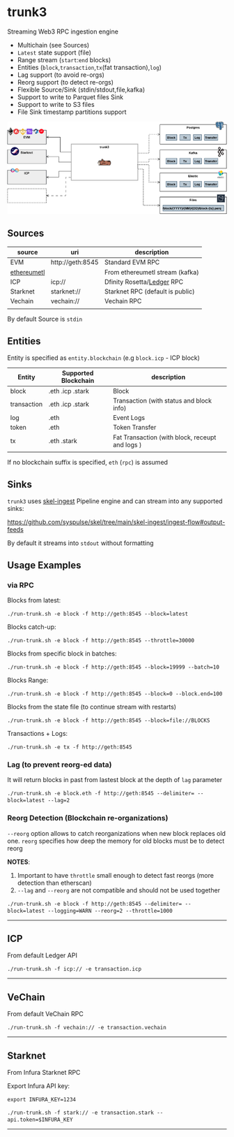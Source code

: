 # trunk3

Streaming Web3 RPC ingestion engine

- Multichain (see Sources)
- `Latest` state support (file)
- Range stream (`start`:`end` blocks)
- Entities (`block`,`transaction`,`tx`(fat transaction),`log`)
- Lag support (to avoid re-orgs)
- Reorg support (to detect re-orgs)
- Flexible Source/Sink (stdin/stdout,file,kafka)
- Support to write to Parquet files Sink
- Support to write to S3 files
- File Sink timestamp partitions support


<img src="doc/trunk3-Architecture-overview.drawio.png" width="800">


## Sources

| source | uri | description |
|--------|-----|--------------|
| EVM    | http://geth:8545 | Standard EVM RPC             |
| [ethereumetl](https://github.com/syspulse/ethereum-etl)|     | From ethereumetl stream (kafka) |
| ICP | icp:// | Dfinity Rosetta/[Ledger](https://ledger-api.internetcomputer.org/swagger-ui/#/) RPC | 
| Starknet | starknet:// | Starknet RPC (default is public) |
| Vechain | vechain:// | Vechain RPC | 
|     |  |

By default Source is `stdin`

## Entities

Entity is specified as `entity.blockchain` (e.g `block.icp` - ICP block)

| Entity |  Supported Blockchain| description |
|--------|-----|--------------|
| block       | .eth .icp .stark| Block       |
| transaction | .eth .icp .stark| Transaction (with status and block info)     |
| log         | .eth| Event Logs | 
| token       | .eth| Token Transfer |
| tx          | .eth .stark| Fat Transaction (with block, receupt and logs ) | 
|     |  |


If no blockchain suffix is specified, `eth` (`rpc`) is assumed
 
## Sinks

`trunk3` uses [skel-ingest](https://github.com/syspulse/skel/tree/main/skel-ingest/ingest-flow) Pipeline engine and can stream into any supported sinks:

https://github.com/syspulse/skel/tree/main/skel-ingest/ingest-flow#output-feeds


By default it streams into `stdout` without formatting


## Usage Examples

### via RPC

Blocks from latest:
```
./run-trunk.sh -e block -f http://geth:8545 --block=latest 
```

Blocks catch-up:
```
./run-trunk.sh -e block -f http://geth:8545 --throttle=30000
```

Blocks from specific block in batches:
```
./run-trunk.sh -e block -f http://geth:8545 --block=19999 --batch=10
```

Blocks Range:
```
./run-trunk.sh -e block -f http://geth:8545 --block=0 --block.end=100
```

Blocks from the state file (to continue stream with restarts)
```
./run-trunk.sh -e block -f http://geth:8545 --block=file://BLOCKS 
```

Transactions + Logs:
```
./run-trunk.sh -e tx -f http://geth:8545
```

### Lag (to prevent reorg-ed data)

It will return blocks in past from lastest block at the depth of `lag` parameter

```
./run-trunk.sh -e block.eth -f http://geth:8545 --delimiter= --block=latest --lag=2 
```

### Reorg Detection (Blockchain re-organizations)

`--reorg` option allows to catch reorganizations when new block replaces old one. `reorg` specifies how deep the memory for old blocks must be to detect reorg

__NOTES__: 
1. Important to have `throttle` small enough to detect fast reorgs (more detection than etherscan)
2. `--lag` and `--reorg` are not compatible and should not be used together

```
./run-trunk.sh -e block -f http://geth:8545 --delimiter= --block=latest --logging=WARN --reorg=2 --throttle=1000
```

----

## ICP

From default Ledger API

```
./run-trunk.sh -f icp:// -e transaction.icp
```

----

## VeChain

From default VeChain RPC

```
./run-trunk.sh -f vechain:// -e transaction.vechain
```

----

## Starknet

From Infura Starknet RPC

Export Infura API key:

```
export INFURA_KEY=1234
```

```
./run-trunk.sh -f stark:// -e transaction.stark --api.token=$INFURA_KEY
```

----